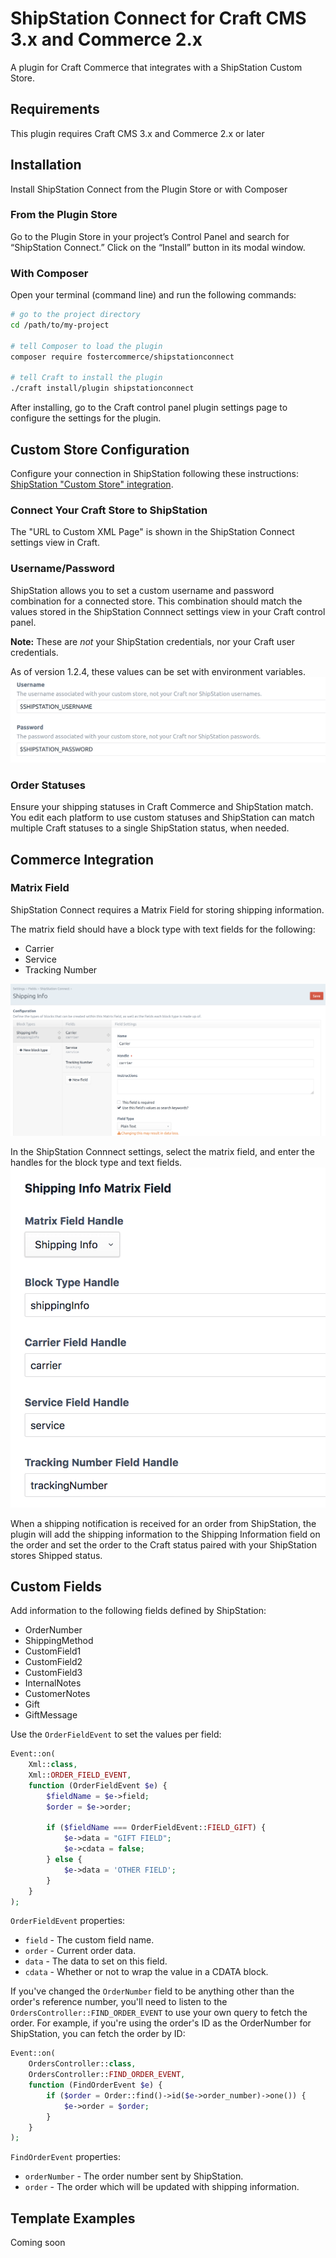 # ShipStation Connect for Craft CMS 3.x and Commerce 2.x

A plugin for Craft Commerce that integrates with a ShipStation Custom Store.

## Requirements

This plugin requires Craft CMS 3.x and Commerce 2.x or later

## Installation

Install ShipStation Connect from the Plugin Store or with Composer

### From the Plugin Store

Go to the Plugin Store in your project’s Control Panel and search for “ShipStation Connect.” Click on the “Install” button in its modal window.

### With Composer

Open your terminal (command line) and run the following commands:

```bash
# go to the project directory
cd /path/to/my-project

# tell Composer to load the plugin
composer require fostercommerce/shipstationconnect

# tell Craft to install the plugin
./craft install/plugin shipstationconnect
```

After installing, go to the Craft control panel plugin settings page to configure the settings for the plugin.

## Custom Store Configuration

Configure your connection in ShipStation following these instructions: [ShipStation "Custom Store" integration](https://help.shipstation.com/hc/en-us/articles/360025856192-Custom-Store-Development-Guide#UUID-685007d9-4cda-06f2-d2f6-011ab46805af_UUID-001f552d-4260-aeb0-8a23-0f6ff166e045).

### Connect Your Craft Store to ShipStation

The "URL to Custom XML Page" is shown in the ShipStation Connect settings view in Craft.

### Username/Password

ShipStation allows you to set a custom username and password combination for a connected store. This combination should match the values stored in the ShipStation Connnect settings view in your Craft control panel.

**Note:** These are *not* your ShipStation credentials, nor your Craft user credentials.

As of version 1.2.4, these values can be set with environment variables.
![Username/Password variables](screenshots/username-password-env-values.png)

### Order Statuses

Ensure your shipping statuses in Craft Commerce and ShipStation match. You edit each platform to use custom statuses and ShipStation can match multiple Craft statuses to a single ShipStation status, when needed.

## Commerce Integration

### Matrix Field

ShipStation Connect requires a Matrix Field for storing shipping information.

The matrix field should have a block type with text fields for the following:

- Carrier
- Service
- Tracking Number

![Matrix Field configuration](screenshots/matrix_field.png)

In the ShipStation Connnect settings, select the matrix field, and enter the handles for the block type and text fields.
![Shipping Info Matrix Field](screenshots/shipping-info-matrix-field.png)

When a shipping notification is received for an order from ShipStation, the plugin will add the shipping information to the Shipping Information field on the order and set the order to the Craft status paired with your ShipStation stores Shipped status.

## Custom Fields

Add information to the following fields defined by ShipStation:

- OrderNumber
- ShippingMethod
- CustomField1
- CustomField2
- CustomField3
- InternalNotes
- CustomerNotes
- Gift
- GiftMessage

Use the `OrderFieldEvent` to set the values per field:

```php
Event::on(
    Xml::class,
    Xml::ORDER_FIELD_EVENT,
    function (OrderFieldEvent $e) {
        $fieldName = $e->field;
        $order = $e->order;

        if ($fieldName === OrderFieldEvent::FIELD_GIFT) {
            $e->data = "GIFT FIELD";
            $e->cdata = false;
        } else {
            $e->data = 'OTHER FIELD';
        }
    }
);
```

`OrderFieldEvent` properties:

- `field` - The custom field name.
- `order` - Current order data.
- `data` - The data to set on this field.
- `cdata` - Whether or not to wrap the value in a CDATA block.

If you've changed the `OrderNumber` field to be anything other than the order's reference number, you'll need to listen to the `OrdersController::FIND_ORDER_EVENT` to use your own query to fetch the order. For example, if you're using the order's ID as the OrderNumber for ShipStation, you can fetch the order by ID:

```php
Event::on(
    OrdersController::class,
    OrdersController::FIND_ORDER_EVENT,
    function (FindOrderEvent $e) {
        if ($order = Order::find()->id($e->order_number)->one()) {
            $e->order = $order;
        }
    }
);
```

`FindOrderEvent` properties:

- `orderNumber` - The order number sent by ShipStation.
- `order` - The order which will be updated with shipping information.

## Template Examples

Coming soon

